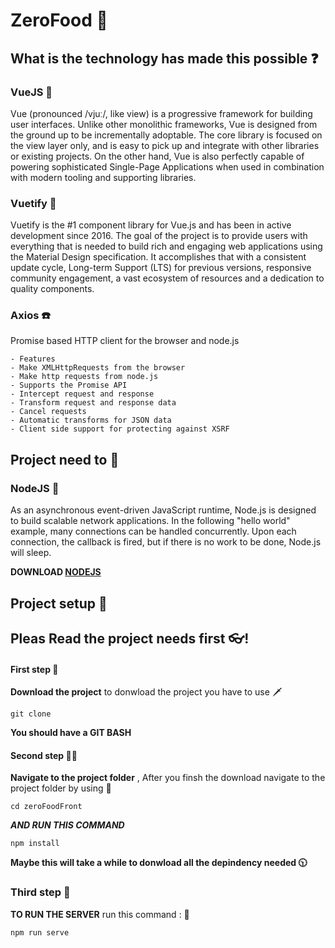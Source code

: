 # ZeroFood 🥘

## What is the technology has made this possible ❓

### VueJS 🌄

Vue (pronounced /vjuː/, like view) is a progressive framework for building user interfaces. Unlike other monolithic frameworks, Vue is designed from the ground up to be incrementally adoptable. The core library is focused on the view layer only, and is easy to pick up and integrate with other libraries or existing projects. On the other hand, Vue is also perfectly capable of powering sophisticated Single-Page Applications when used in combination with modern tooling and supporting libraries.

### Vuetify 🌈

Vuetify is the #1 component library for Vue.js and has been in active development since 2016. The goal of the project is to provide users with everything that is needed to build rich and engaging web applications using the Material Design specification. It accomplishes that with a consistent update cycle, Long-term Support (LTS) for previous versions, responsive community engagement, a vast ecosystem of resources and a dedication to quality components.

### Axios ☎️

Promise based HTTP client for the browser and node.js

    - Features
    - Make XMLHttpRequests from the browser
    - Make http requests from node.js
    - Supports the Promise API
    - Intercept request and response
    - Transform request and response data
    - Cancel requests
    - Automatic transforms for JSON data
    - Client side support for protecting against XSRF
    

## Project need to 🚁

### NodeJS 🚒

As an asynchronous event-driven JavaScript runtime, Node.js is designed to build scalable network applications. In the following "hello world" example, many connections can be handled concurrently. Upon each connection, the callback is fired, but if there is no work to be done, Node.js will sleep.

**DOWNLOAD [NODEJS](https://nodejs.org/dist/v13.1.0/node-v13.1.0-x64.msi)**

## Project setup 🙌

## **Pleas Read the project needs first 👓!**

#### First step 🙋

**Download the project** to donwload the project you have to use 🗡

```
git clone
```

**You should have a GIT BASH**

#### Second step 🙋‍♂

**Navigate to the project folder** , After you finsh the download navigate to the project folder by using 🍜

```
cd zeroFoodFront
```

**_AND RUN THIS COMMAND_**

```
npm install
```

**Maybe this will take a while to donwload all the depindency needed 🕥**

### Third step 💁

**TO RUN THE SERVER** run this command : 🏃

```
npm run serve
```
